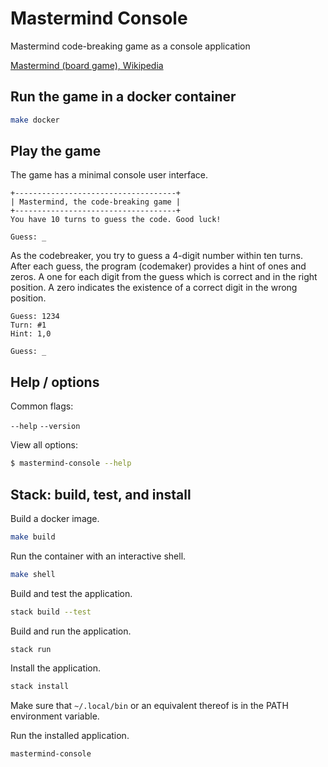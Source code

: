 # Mastermind Console
Mastermind code-breaking game as a console application

[Mastermind (board game), Wikipedia](https://en.wikipedia.org/wiki/Mastermind_(board_game))

## Run the game in a docker container
```bash
make docker
```

## Play the game

The game has a minimal console user interface.
```
+------------------------------------+
| Mastermind, the code-breaking game |
+------------------------------------+
You have 10 turns to guess the code. Good luck!

Guess: _
```

As the codebreaker, you try to guess a 4-digit number within ten turns. After each guess, the program (codemaker) provides a hint of ones and zeros. A one for each digit from the guess which is correct and in the right position. A zero indicates the existence of a correct digit in the wrong position.

```
Guess: 1234
Turn: #1
Hint: 1,0

Guess: _
```

## Help / options

Common flags:

`--help`
`--version`

View all options:

```bash
$ mastermind-console --help
```

## Stack: build, test, and install

Build a docker image.
```bash
make build
```
Run the container with an interactive shell.
```bash
make shell
```

Build and test the application.
```bash
stack build --test
```

Build and run the application.
```bash
stack run
```

Install the application.
```bash
stack install
```

Make sure that `~/.local/bin` or an equivalent thereof is in the PATH environment variable.

Run the installed application.
```bash
mastermind-console
```